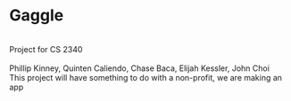 # Gaggle
<br>Project for CS 2340 </br>
<br> Phillip Kinney, Quinten Caliendo, Chase Baca, Elijah Kessler, John Choi </br>
This project will have something to do with a non-profit, we are making an app
